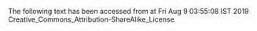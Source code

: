 The following text has been accessed from at Fri Aug 9 03:55:08 IST 2019
Creative_Commons_Attribution-ShareAlike_License
